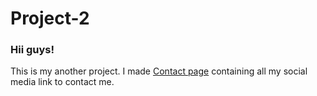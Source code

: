 # Project-2
### Hii guys!

This is my another project. 
 I made [Contact page](https://sanjidhossainirfan.github.io/RandomColorGenerator/) containing all my social media link to contact me.
